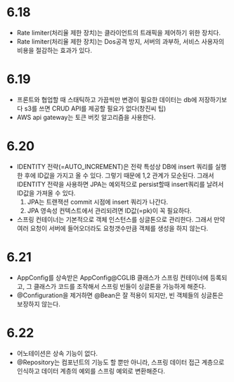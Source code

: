 # 6.18
- Rate limiter(처리율 제한 장치)는 클라이언트의 트래픽을 제어하기 위한 장치다.
- Rate limiter(처리율 제한 장치)는 Dos공격 방지, 서버의 과부하, 서비스 사용자의 비용을 절감하는 효과가 있다.

# 6.19
- 프론트와 협업할 때 스태틱하고 가끔씩만 변경이 필요한 데이터는 db에 저장하기보다 s3를 쓰면 CRUD API를 제공할 필요가 없다(창진씨 팁)
- AWS api gateway는 토큰 버킷 알고리즘을 사용한다.

# 6.20
- IDENTITY 전략(=AUTO_INCREMENT)은 전략 특성상 DB에 insert 쿼리를 실행한 후에 ID값을 가지고 올 수 있다. 그렇기 때문에 1,2 관계가 모순된다. 그래서 IDENTITY 전략을 사용하면 JPA는 예외적으로 persist할때 insert쿼리를 날려서 ID값을 가져올 수 있다.
    1. JPA는 트랜잭션 commit 시점에 insert 쿼리가 나간다.
    2. JPA 영속성 컨텍스트에서 관리되려면 ID값(=pk)이 꼭 필요하다.
- 스프링 컨테이너는 기본적으로 객체 인스턴스를 싱글톤으로 관리한다. 그래서 만약 여러 요청이 서버에 들어오더라도 요청갯수만큼 객체를 생성을 하지 않는다.

# 6.21
- AppConfig를 상속받은 AppConfig@CGLIB 클래스가 스프링 컨테이너에 등록되고, 그 클래스가 코드를 조작해서 스프링 빈들이 싱글톤을 가능하게 해준다.
- @Configuration을 제거하면 @Bean은 잘 적용이 되지만, 빈 객체들의 싱글톤은 보장하지 않는다.

# 6.22
- 어노테이션은 상속 기능이 없다.
- @Repository는 컴포넌트의 기능도 할 뿐만 아니라, 스프링 데이터 접근 계층으로 인식하고 데이터 계층의 예외를 스프링 예외로 변환해준다.
